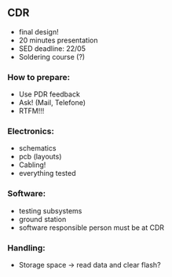 ## CDR
* final design!
* 20 minutes presentation
* SED deadline: 22/05
* Soldering course (?)

### How to prepare:
* Use PDR feedback
* Ask! (Mail, Telefone)
* RTFM!!!

### Electronics:
* schematics
* pcb (layouts)
* Cabling!
* everything tested

### Software:
* testing subsystems
* ground station
* software responsible person must be at CDR

### Handling:
* Storage space -> read data and clear flash?
